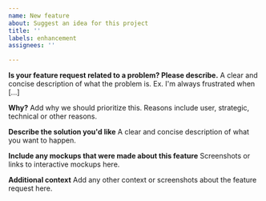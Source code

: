 ```yaml
---
name: New feature
about: Suggest an idea for this project
title: ''
labels: enhancement
assignees: ''

---
```


**Is your feature request related to a problem? Please describe.**
A clear and concise description of what the problem is. Ex. I'm always frustrated when [...]

**Why?**
Add why we should prioritize this. Reasons include user, strategic, technical or other reasons.

**Describe the solution you'd like**
A clear and concise description of what you want to happen.

**Include any mockups that were made about this feature**
Screenshots or links to interactive mockups here.

**Additional context**
Add any other context or screenshots about the feature request here.
